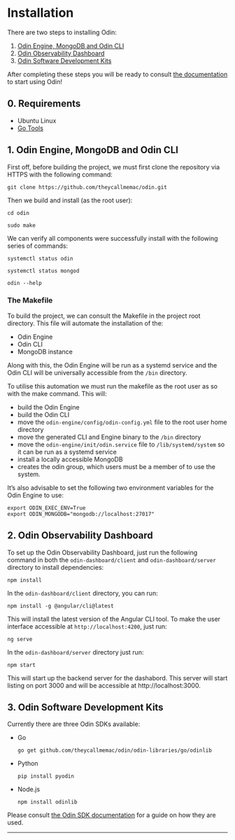 # Installation

There are two steps to installing Odin:
1. [Odin Engine, MongoDB and Odin CLI](https://github.com/theycallmemac/odin/blob/master/INSTALL.md#1-odin-engine-mongodb-and-odin-cli)
2. [Odin Observability Dashboard](https://github.com/theycallmemac/odin/blob/master/INSTALL.md#2-odin-observability-dashboard)
3. [Odin Software Development Kits](https://github.com/theycallmemac/odin/blob/master/INSTALL.md#3-odin-software-development-kits)

After completing these steps you will be ready to consult [the documentation](https://github.com/theycallmemac/odin/blob/final-year-project/docs/documentation/Odin-User-Manual.pdf) to start using Odin!

## 0. Requirements

- Ubuntu Linux
- [Go Tools](https://golang.org/doc/install#install)


## 1. Odin Engine, MongoDB and Odin CLI

First off, before building the project, we must first clone the repository via HTTPS with the following command:

```
git clone https://github.com/theycallmemac/odin.git 
```

Then we build and install (as the root user):

```
cd odin

sudo make
```

We can verify all components were successfully install with the following series of commands:
```
systemctl status odin

systemctl status mongod

odin --help
```

### The Makefile

To build the project, we can consult the Makefile in the project root directory. This file will automate the installation of the:
- Odin Engine
- Odin CLI
- MongoDB instance

Along with this, the Odin Engine will be run as a systemd service and the Odin CLI will be universally accessible from the `/bin` directory.

To utilise this automation we must run the makefile as the root user as so with the make command. This will:
- build the Odin Engine
- build the Odin CLI
- move the `odin-engine/config/odin-config.yml` file to the root user home directory
- move the generated CLI and Engine binary to the `/bin` directory
- move the `odin-engine/init/odin.service` file to `/lib/systemd/system` so it can be run as a systemd service
- install a locally accessible MongoDB
- creates the odin group, which users must be a member of to use the system.

It’s also advisable to set the following two environment variables for the Odin Engine to use:

```
export ODIN_EXEC_ENV=True
export ODIN_MONGODB="mongodb://localhost:27017"
```

## 2. Odin Observability Dashboard

To set up the Odin Observability Dashboard, just run the following command in both the `odin-dashboard/client` and `odin-dashboard/server` directory to install dependencies:

```
npm install
```

In the `odin-dashboard/client` directory, you can run: 

`npm install -g @angular/cli@latest`

This will install the latest version of the Angular CLI tool. To make the user interface accessible at `http://localhost:4200`, just run:

```
ng serve
```

In the `odin-dashboard/server` directory just run:

```
npm start
```

This will start up the backend server for the dashabord. This server will start listing on port 3000 and will be accessible at http://localhost:3000. 


## 3. Odin Software Development Kits

Currently there are three Odin SDKs available:

- Go

  ```go get github.com/theycallmemac/odin/odin-libraries/go/odinlib```

- Python

  ```pip install pyodin```

- Node.js

  ```npm install odinlib```

Please consult [the Odin SDK documentation](https://github.com/theycallmemac/odin/blob/master/DOCS.md#4-the-odin-software-development-kits) for a guide on how they are used.

---
